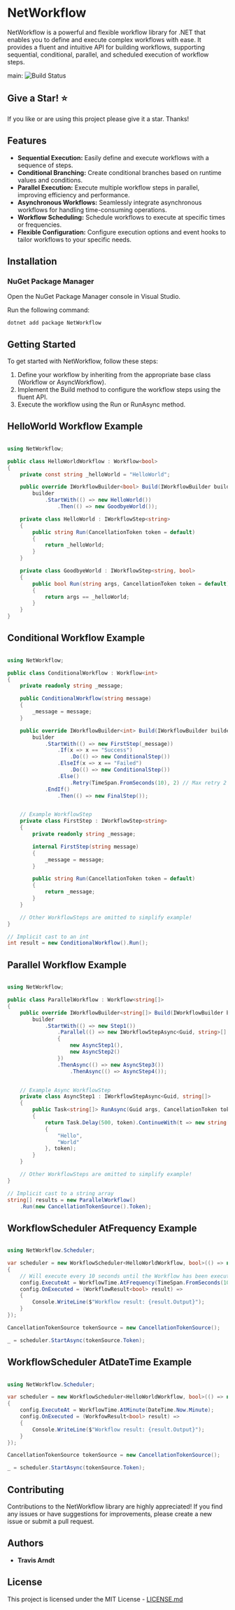 # NetWorkflow

NetWorkflow is a powerful and flexible workflow library for .NET that enables you to define and execute complex workflows with ease. It provides a fluent and intuitive API for building workflows, supporting sequential, conditional, parallel, and scheduled execution of workflow steps.

main: ![Build Status](https://github.com/Tmarndt1/NetWorkflow/workflows/.NET/badge.svg?branch=main)

## Give a Star! :star:

If you like or are using this project please give it a star. Thanks!

## Features

* **Sequential Execution:** Easily define and execute workflows with a sequence of steps.
* **Conditional Branching:** Create conditional branches based on runtime values and conditions.
* **Parallel Execution:** Execute multiple workflow steps in parallel, improving efficiency and performance.
* **Asynchronous Workflows:** Seamlessly integrate asynchronous workflows for handling time-consuming operations.
* **Workflow Scheduling:** Schedule workflows to execute at specific times or frequencies.
* **Flexible Configuration:** Configure execution options and event hooks to tailor workflows to your specific needs.

## Installation
### NuGet Package Manager
Open the NuGet Package Manager console in Visual Studio.

Run the following command:
```
dotnet add package NetWorkflow
```

## Getting Started
To get started with NetWorkflow, follow these steps:

1. Define your workflow by inheriting from the appropriate base class (Workflow<T> or AsyncWorkflow<T>).
2. Implement the Build method to configure the workflow steps using the fluent API.
3. Execute the workflow using the Run or RunAsync method.

## HelloWorld Workflow Example

```csharp

using NetWorkflow;

public class HelloWorldWorkflow : Workflow<bool>
{
    private const string _helloWorld = "HelloWorld";

    public override IWorkflowBuilder<bool> Build(IWorkflowBuilder builder) =>
        builder
            .StartWith(() => new HelloWorld())
                .Then(() => new GoodbyeWorld());

    private class HelloWorld : IWorkflowStep<string>
    {
        public string Run(CancellationToken token = default)
        {
            return _helloWorld;
        }
    }

    private class GoodbyeWorld : IWorkflowStep<string, bool>
    {
        public bool Run(string args, CancellationToken token = default)
        {
            return args == _helloWorld;
        }
    }
}

```

## Conditional Workflow Example

```csharp

using NetWorkflow;

public class ConditionalWorkflow : Workflow<int>
{
    private readonly string _message;

    public ConditionalWorkflow(string message)
    {
        _message = message;
    }

    public override IWorkflowBuilder<int> Build(IWorkflowBuilder builder) =>
        builder
            .StartWith(() => new FirstStep(_message))
                .If(x => x == "Success")
                    .Do(() => new ConditionalStep())
                .ElseIf(x => x == "Failed")
                    .Do(() => new ConditionalStep())
                .Else()
                    .Retry(TimeSpan.FromSeconds(10), 2) // Max retry 2 times
            .EndIf()
                .Then(() => new FinalStep());


    // Example WorkflowStep
    private class FirstStep : IWorkflowStep<string>
    {
        private readonly string _message;

        internal FirstStep(string message)
        {
            _message = message;
        }

        public string Run(CancellationToken token = default)
        {
            return _message;
        }
    }

    // Other WorkflowSteps are omitted to simplify example!
}

// Implicit cast to an int
int result = new ConditionalWorkflow().Run();

```

## Parallel Workflow Example

```csharp

using NetWorkflow;

public class ParallelWorkflow : Workflow<string[]>
{
    public override IWorkflowBuilder<string[]> Build(IWorkflowBuilder builder) =>
        builder
            .StartWith(() => new Step1())
                .Parallel(() => new IWorkflowStepAsync<Guid, string>[]
                {
                    new AsyncStep1(),
                    new AsyncStep2()
                })
                .ThenAsync(() => new AsyncStep3())
                    .ThenAsync(() => AsyncStep4());


    // Example Async WorkflowStep
    private class AsyncStep1 : IWorkflowStepAsync<Guid, string[]>
    {
        public Task<string[]> RunAsync(Guid args, CancellationToken token = default)
        {
            return Task.Delay(500, token).ContinueWith(t => new string[] 
            {
                "Hello",
                "World"
            }, token);
        }
    }

    // Other WorkflowSteps are omitted to simplify example!
}

// Implicit cast to a string array
string[] results = new ParallelWorkflow()
    .Run(new CancellationTokenSource().Token);

```

## WorkflowScheduler AtFrequency Example

```csharp

using NetWorkflow.Scheduler;

var scheduler = new WorkflowScheduler<HelloWorldWorkflow, bool>(() => new HelloWorldWorkflow(), config =>
{
    // Will execute every 10 seconds until the Workflow has been executed 5 times.
    config.ExecuteAt = WorkflowTime.AtFrequency(TimeSpan.FromSeconds(10)).Until(5);
    config.OnExecuted = (WorkflowResult<bool> result) => 
    {
        Console.WriteLine($"Workflow result: {result.Output}");
    }
});

CancellationTokenSource tokenSource = new CancellationTokenSource();

_ = scheduler.StartAsync(tokenSource.Token);

```

## WorkflowScheduler AtDateTime Example

```csharp

using NetWorkflow.Scheduler;

var scheduler = new WorkflowScheduler<HelloWorldWorkflow, bool>(() => new HelloWorldWorkflow(), config =>
{
    config.ExecuteAt = WorkflowTime.AtMinute(DateTime.Now.Minute);
    config.OnExecuted = (WorkfowResult<bool> result) => 
    {
        Console.WriteLine($"Workflow result: {result.Output}");
    }
});

CancellationTokenSource tokenSource = new CancellationTokenSource();

_ = scheduler.StartAsync(tokenSource.Token);

```

## Contributing

Contributions to the NetWorkflow library are highly appreciated! If you find any issues or have suggestions for improvements, please create a new issue or submit a pull request.

## Authors

- **Travis Arndt**

## License

This project is licensed under the MIT License - [LICENSE.md](LICENSE)
